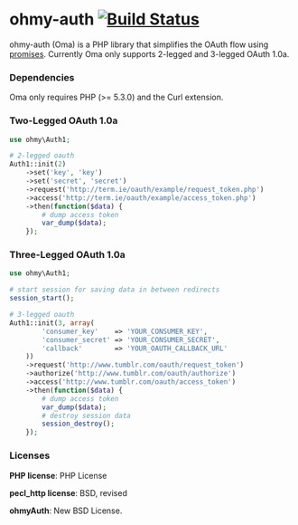 ohmy-auth [![Build Status](https://travis-ci.org/sudocode/ohmy-auth.png?branch=master)](https://travis-ci.org/sudocode/ohmy-auth)
========

ohmy-auth (Oma) is a PHP library that simplifies the OAuth flow using [promises](http://en.wikipedia.org/wiki/Futures_and_promises). Currently Oma only supports 2-legged and 3-legged OAuth 1.0a.

### Dependencies

Oma only requires PHP (>= 5.3.0) and the Curl extension.

### Two-Legged OAuth 1.0a 

```php
use ohmy\Auth1;

# 2-legged oauth
Auth1::init(2)
    ->set('key', 'key')
    ->set('secret', 'secret')
    ->request('http://term.ie/oauth/example/request_token.php')
    ->access('http://term.ie/oauth/example/access_token.php')
    ->then(function($data) {
        # dump access token
        var_dump($data);
    });
```

### Three-Legged OAuth 1.0a

```php
use ohmy\Auth1;

# start session for saving data in between redirects
session_start();

# 3-legged oauth
Auth1::init(3, array(
        'consumer_key'    => 'YOUR_CONSUMER_KEY',
        'consumer_secret' => 'YOUR_CONSUMER_SECRET',
        'callback'        => 'YOUR_OAUTH_CALLBACK_URL'
    ))
    ->request('http://www.tumblr.com/oauth/request_token')
    ->authorize('http://www.tumblr.com/oauth/authorize')
    ->access('http://www.tumblr.com/oauth/access_token') 
    ->then(function($data) {
        # dump access token
        var_dump($data);
        # destroy session data
        session_destroy();
    });
```

### Licenses

__PHP license__: PHP License

__pecl_http license__: BSD, revised

__ohmyAuth__: New BSD License.

